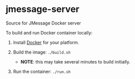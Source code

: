 # jmessage-server
Source for JMessage Docker server

To build and run Docker container locally:

1. Install [Docker](https://docs.docker.com/engine/getstarted/step_one/) for your platform.

2. Build the image: `./build.sh` 
	+ **NOTE**: this may take several minutes to build initially.

3. Run the container: `./run.sh`

